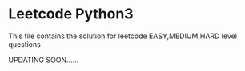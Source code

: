 # Leetcode Python3
This file contains the solution for leetcode EASY,MEDIUM,HARD level questions

UPDATING SOON......
